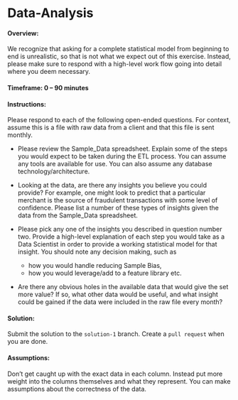 # Data-Analysis

#### Overview: 
We recognize that asking for a complete statistical model from beginning to end is unrealistic, so that is not what we expect out of this exercise. Instead, please make sure to respond with a high-level work flow going into detail where you deem necessary.

#### Timeframe: 0 – 90 minutes

#### Instructions: 
Please respond to each of the following open-ended questions. For context, assume this is a file with raw data from a client and that this file is sent monthly.

- Please review the Sample_Data spreadsheet. Explain some of the steps you would expect to be taken during the ETL process. You can assume any tools are available for use. You can also assume any database technology/architecture.

- Looking at the data, are there any insights you believe you could provide? 
For example, one might look to predict that a particular merchant is the source of fraudulent transactions with some level of confidence. 
Please list a number of these types of insights given the data from the Sample_Data spreadsheet. 

- Please pick any one of the insights you described in question number two. Provide a high-level explanation of each step you would take as a Data Scientist in order to provide a working statistical model for that insight. You should note any decision making, such as 
    - how you would handle reducing Sample Bias, 
    - how you would leverage/add to a feature library etc.

- Are there any obvious holes in the available data that would give the set more value? If so, what other data would be useful, and what insight could be gained if the data were included in the raw file every month?

#### Solution:
Submit the solution to the `solution-1` branch. Create a `pull request` when you are done. 

#### Assumptions: 
Don’t get caught up with the exact data in each column. Instead put more weight into the columns themselves and what they represent. You can make assumptions about the correctness of the data.
